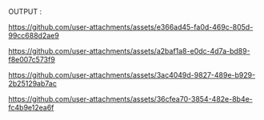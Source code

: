 OUTPUT :




https://github.com/user-attachments/assets/e366ad45-fa0d-469c-805d-99cc688d2ae9



https://github.com/user-attachments/assets/a2baf1a8-e0dc-4d7a-bd89-f8e007c573f9




https://github.com/user-attachments/assets/3ac4049d-9827-489e-b929-2b25129ab7ac



https://github.com/user-attachments/assets/36cfea70-3854-482e-8b4e-fc4b9e12ea6f





